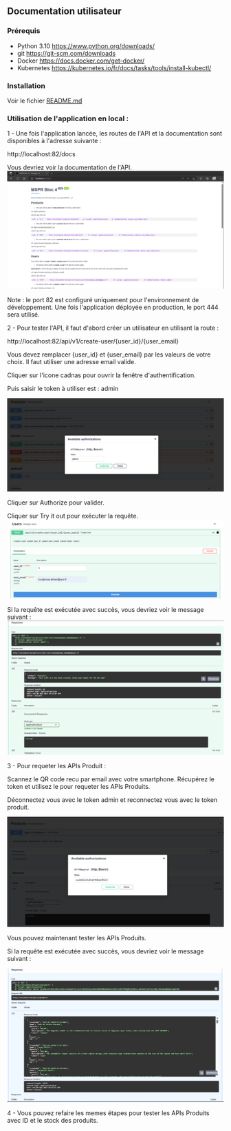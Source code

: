 ## Documentation utilisateur

### Prérequis

- Python 3.10    https://www.python.org/downloads/
- git            https://git-scm.com/downloads
- Docker         https://docs.docker.com/get-docker/
- Kubernetes     https://kubernetes.io/fr/docs/tasks/tools/install-kubectl/

### Installation

Voir le fichier [README.md](../README.md)

### Utilisation de l'application en local :

1 - Une fois l'application lancée, les routes de l'API et la documentation sont disponibles à l'adresse suivante :

http://localhost:82/docs

Vous devriez voir la documentation de l'API.
![img.png](imgs/img.png)

Note : le port 82 est configuré uniquement pour l'environnement de développement. Une fois l'application déployée en
production, le port 444 sera utilisé.

2 - Pour tester l'API, il faut d'abord créer un utilisateur en utilisant la route :

http://localhost:82/api/v1/create-user/{user_id}/{user_email}

Vous devez remplacer {user_id} et {user_email} par les valeurs de votre choix. Il faut utiliser une adresse email
valide.

Cliquer sur l'icone cadnas pour ouvrir la fenêtre d'authentification.

Puis saisir le token à utiliser est : admin

![img.png](imgs/img1.png)

Cliquer sur Authorize pour valider.

Cliquer sur Try it out pour exécuter la requête.
![img.png](imgs/img2.png)

Si la requête est exécutée avec succès, vous devriez voir le message suivant :
![img.png](imgs/img3.png)

3 - Pour requeter les APIs Produit :

Scannez le QR code recu par email avec votre smartphone. Récupérez le token et utilisez le pour requeter les APIs
Produits.

Déconnectez vous avec le token admin et reconnectez vous avec le token produit.

![img.png](imgs/img4.png)

Vous pouvez maintenant tester les APIs Produits.

Si la requête est exécutée avec succès, vous devriez voir le message suivant :

![img.png](imgs/img5.png)

4 - Vous pouvez refaire les memes étapes pour tester les APIs Produits avec ID et le stock des produits.

